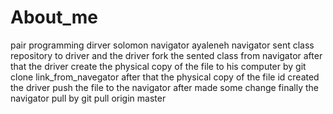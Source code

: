 # About_me
pair programming
dirver solomon
navigator ayaleneh
navigator sent class repository  to driver and the driver fork the sented class from navigator 
after that the driver create the physical copy of the file to his computer by
git clone link_from_navegator
after that the physical copy of the file id created
the driver push the file to the navigator after made some change 
finally the navigator pull by
git pull origin master